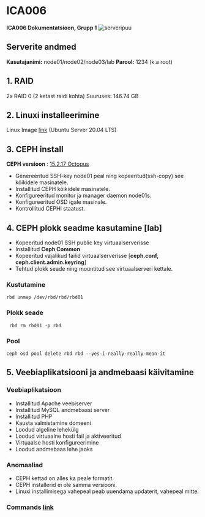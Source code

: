# ICA006
**ICA006 Dokumentatsioon, Grupp 1**
![serveripuu](https://user-images.githubusercontent.com/99139232/238201955-e6bd4bcd-160e-48bd-9323-e9a9700304ec.PNG)
## Serverite andmed

**Kasutajanimi:** node01/node02/node03/lab
**Parool:** 1234 (k.a root)
## 1. RAID
2x RAID 0 (2 ketast raidi kohta) 
Suuruses: 146.74 GB
## 2. Linuxi installeerimine
Linux Image [link](https://ubuntu.com/download/server) (Ubuntu Server 20.04 LTS)
## 3. CEPH install 
**CEPH versioon** : [15.2.17 Octopus](https://docs.ceph.com/en/latest/releases/octopus#v15-2-17-octopus)
 - Genereeritud SSH-key node01 peal ning kopeeritud(ssh-copy) see
   kõikidele masinatele.
 - Installitud CEPH kõikidele masinatele.
 - Konfigureeritud monitor ja manager daemon node01s.
 - Konfigureeritud OSD igale masinale.
 - Kontrollitud CEPHI staatust.
## 4. CEPH plokk seadme kasutamine [lab]
 - Kopeeritud node01 SSH public key virtuaalserverisse
 - Installitud **Ceph Common**
 - Kopeeritud vajalikud failid virtuaalserverisse [**ceph.conf, ceph.client.admin.keyring**]
 - Tehtud plokk seade ning mountitud see virtuaalserveri kettale.

### Kustutamine

    rbd unmap /dev/rbd/rbd/rbd01

### Plokk seade
   
     rbd rm rbd01 -p rbd

### Pool

    ceph osd pool delete rbd rbd --yes-i-really-really-mean-it

## 5. Veebiaplikatsiooni ja andmebaasi käivitamine
### Veebiaplikatsioon

 - Installitud Apache veebiserver
 - Installitud MySQL andmebaasi server
 - Installitud PHP
 - Kausta valmistamine domeeni
 - Loodud algeline lehekülg
 - Loodud virtuaalne hosti fail ja aktiveeritud
 - Virtuaalse hosti konfigureerimine
 - Loodud andmebaas lehe jaoks
### Anomaaliad
 - CEPH kettad on alles ka peale formatit.
 - CEPH installerid ei ole samma versiooni.
 - Linuxi installimisega vahepeal peab uuendama updaterit, vahepeal mitte.

### Commands [link](https://docs.google.com/document/d/1tAPLtgQOq7a0KCkR3D25nWY8mKr4DfRBmg6Toj91o6A/edit#)
